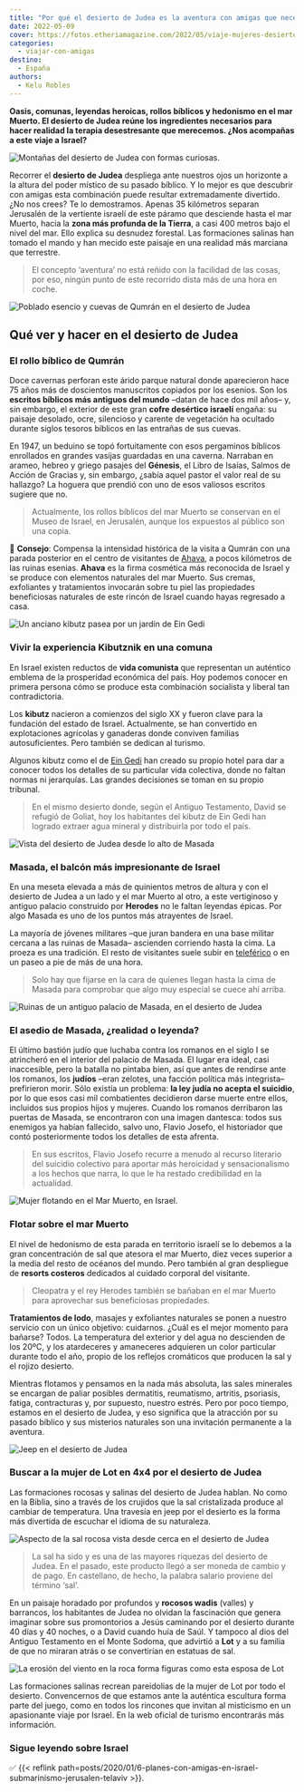 ```yaml
---
title: "Por qué el desierto de Judea es la aventura con amigas que necesitas"
date: 2022-05-09
cover: https://fotos.etheriamagazine.com/2022/05/viaje-mujeres-desierto-israel.jpg
categories: 
  - viajar-con-amigas
destino: 
  - España
authors: 
  - Kelu Robles
---
```


**Oasis, comunas, leyendas heroicas, rollos bíblicos y hedonismo en el mar Muerto. El 
desierto de Judea reúne los ingredientes necesarios para hacer realidad la terapia 
desestresante que merecemos. ¿Nos acompañas a este viaje a Israel?** 

![Montañas del desierto de Judea con formas curiosas.](https://fotos.etheriamagazine.com/2022/05/Desierto-Judea-israel.jpg "Algunas figuras erosionadas del desierto se asemejan a personajes bíblicos. © Kelu Robles")

Recorrer el **desierto de Judea** despliega ante nuestros ojos un horizonte a la altura 
del poder místico de su pasado bíblico. Y lo mejor es que descubrir con amigas esta 
combinación puede resultar extremadamente divertido. ¿No nos crees? Te lo demostramos. 
Apenas 35 kilómetros separan Jerusalén de la vertiente israelí de este páramo que 
desciende hasta el mar Muerto, hacia la **zona más profunda de la Tierra**, a casi 400 
metros bajo el nivel del mar. Ello explica su desnudez forestal. Las formaciones salinas 
han tomado el mando y han mecido este paisaje en una realidad más marciana que 
terrestre. 

> El concepto ‘aventura’ no está reñido con la facilidad de las cosas, por eso, ningún 
> punto de este recorrido dista más de una hora en coche. 

![Poblado esencio y cuevas de Qumrán en el desierto de Judea](https://fotos.etheriamagazine.com/2022/05/desierto-judea-qumran.jpg "Un poblado de esenios, una facción judía del siglo II a.C., estableció su asentamiento junto a las cuevas de Qumrán. © K.R.")

## Qué ver y hacer en el desierto de Judea

### El rollo bíblico de Qumrán

Doce cavernas perforan este árido parque natural donde aparecieron hace 75 años más de 
doscientos manuscritos copiados por los esenios. Son los **escritos bíblicos más 
antiguos del mundo** –datan de hace dos mil años– y, sin embargo, el exterior de este 
gran **cofre desértico israelí** engaña: su paisaje desolado, ocre, silencioso y carente 
de vegetación ha ocultado durante siglos tesoros bíblicos en las entrañas de sus cuevas. 

En 1947, un beduino se topó fortuitamente con esos pergaminos bíblicos enrollados en 
grandes vasijas guardadas en una caverna. Narraban en arameo, hebreo y griego pasajes 
del **Génesis**, el Libro de Isaías, Salmos de Acción de Gracias y, sin embargo, ¿sabía 
aquel pastor el valor real de su hallazgo? La hoguera que prendió con uno de esos 
valiosos escritos sugiere que no. 

> Actualmente, los rollos bíblicos del mar Muerto se conservan en el Museo de Israel, en 
> Jerusalén, aunque los expuestos al público son una copia. 

📌 **Consejo**: Compensa la intensidad histórica de la visita a Qumrán con una parada 
posterior en el centro de visitantes de [Ahava](https://goo.gl/maps/jaztq499yPHokKGm8), 
a pocos kilómetros de las ruinas esenias. **Ahava** es la firma cosmética más reconocida 
de Israel y se produce con elementos naturales del mar Muerto. Sus cremas, exfoliantes y 
tratamientos invocarán sobre tu piel las propiedades beneficiosas naturales de este 
rincón de Israel cuando hayas regresado a casa. 

![Un anciano kibutz pasea por un jardín de Ein Gedi](https://fotos.etheriamagazine.com/2022/05/desierto-judea-kibutz.jpg "Uno de los motivos de mayor orgullo de los kibutz es su cuidado de las personas mayores. Kibutz de Ein Gedi. © K.R.")

### Vivir la experiencia Kibutznik en una comuna 

En Israel existen reductos de **vida comunista** que representan un auténtico emblema de 
la prosperidad económica del país. Hoy podemos conocer en primera persona cómo se 
produce esta combinación socialista y liberal tan contradictoria. 

Los **kibutz** nacieron a comienzos del siglo XX y fueron clave para la fundación del 
estado de Israel. Actualmente, se han convertido en explotaciones agrícolas y ganaderas 
donde conviven familias autosuficientes. Pero también se dedican al turismo. 

Algunos kibutz como el de [Ein Gedi](https://ngedi.co.il/en/) han creado su propio hotel 
para dar a conocer todos los detalles de su particular vida colectiva, donde no faltan 
normas ni jerarquías. Las grandes decisiones se toman en su propio tribunal. 

> En el mismo desierto donde, según el Antiguo Testamento, David se refugió de Goliat, hoy 
> los habitantes del kibutz de Ein Gedi han logrado extraer agua mineral y distribuirla 
> por todo el país. 

![Vista del desierto de Judea desde lo alto de Masada](https://fotos.etheriamagazine.com/2022/05/judea-masada-israel.jpg "Vista del desierto de Judea desde lo alto de Masada. © K.R.")

### Masada, el balcón más impresionante de Israel

En una meseta elevada a más de quinientos metros de altura y con el desierto de Judea a 
un lado y el mar Muerto al otro, a este vertiginoso y antiguo palacio construido por 
**Herodes** no le faltan leyendas épicas. Por algo Masada es uno de los puntos más 
atrayentes de Israel. 

La mayoría de jóvenes militares –que juran bandera en una base militar cercana a las 
ruinas de Masada– ascienden corriendo hasta la cima. La proeza es una tradición. El 
resto de visitantes suele subir en 
[teleférico](https://en.parks.org.il/reserve-park/masada-national-park/) o en un paseo a 
pie de más de una hora. 

> Solo hay que fijarse en la cara de quienes llegan hasta la cima de Masada para comprobar 
> que algo muy especial se cuece ahí arriba. 

![Ruinas de un antiguo palacio de Masada, en el desierto de Judea](https://fotos.etheriamagazine.com/2022/05/desierto-judea-masada-israel.jpg "El recorrido en Masada discurre por diferentes estancias del antiguo palacio. © K.R.")

### El asedio de Masada, ¿realidad o leyenda?

El último bastión judío que luchaba contra los romanos en el siglo I se atrincheró en el 
interior del palacio de Masada. El lugar era ideal, casi inaccesible, pero la batalla no 
pintaba bien, así que antes de rendirse ante los romanos, los **judíos** –eran zelotes, 
una facción política más integrista– prefirieron morir. Sólo existía un problema: **la 
ley judía no acepta el suicidio**, por lo que esos casi mil combatientes decidieron 
darse muerte entre ellos, incluidos sus propios hijos y mujeres. Cuando los romanos 
derribaron las puertas de Masada, se encontraron con una imagen dantesca: todos sus 
enemigos ya habían fallecido, salvo uno, Flavio Josefo, el historiador que contó 
posteriormente todos los detalles de esta afrenta. 

> En sus escritos, Flavio Josefo recurre a menudo al recurso literario del suicidio 
> colectivo para aportar más heroicidad y sensacionalismo a los hechos que narra, lo que 
> le ha restado credibilidad en la actualidad. 

![Mujer flotando en el Mar Muerto, en Israel.](https://fotos.etheriamagazine.com/2022/05/Israel-mar-muerto.jpg "La gran concentración de sal en el agua empuja los pies de los bañistas hacia el exterior. © Elena Ortega")

### Flotar sobre el mar Muerto 

El nivel de hedonismo de esta parada en territorio israelí se lo debemos a la gran 
concentración de sal que atesora el mar Muerto, diez veces superior a la media del resto 
de océanos del mundo. Pero también al gran despliegue de **resorts costeros** dedicados 
al cuidado corporal del visitante. 

> Cleopatra y el rey Herodes también se bañaban en el mar Muerto para aprovechar sus 
> beneficiosas propiedades. 

**Tratamientos de lodo**, masajes y exfoliantes naturales se ponen a nuestro servicio 
con un único objetivo: cuidarnos. ¿Cuál es el mejor momento para bañarse? Todos. La 
temperatura del exterior y del agua no descienden de los 20ºC, y los atardeceres y 
amaneceres adquieren un color particular durante todo el año, propio de los reflejos 
cromáticos que producen la sal y el rojizo desierto. 

Mientras flotamos y pensamos en la nada más absoluta, las sales minerales se encargan de 
paliar posibles dermatitis, reumatismo, artritis, psoriasis, fatiga, contracturas y, por 
supuesto, nuestro estrés. Pero por poco tiempo, estamos en el desierto de Judea, y eso 
significa que la atracción por su pasado bíblico y sus misterios naturales son una 
invitación permanente a la aventura. 

![Jeep en el desierto de Judea](https://fotos.etheriamagazine.com/2022/05/ruta-mar-muerto-israel.jpg "Una travesía en jeep es la mejor forma de conocer las entrañas del desierto de Judea. © K.R.")

### Buscar a la mujer de Lot en 4x4 por el desierto de Judea

Las formaciones rocosas y salinas del desierto de Judea hablan. No como en la Biblia, 
sino a través de los crujidos que la sal cristalizada produce al cambiar de temperatura. 
Una travesía en jeep por el desierto es la forma más divertida de escuchar el idioma de 
su naturaleza. 

![Aspecto de la sal rocosa vista desde cerca en el desierto de Judea](https://fotos.etheriamagazine.com/2022/05/desierto-judea-sal.jpg "Aspecto de la sal rocosa vista desde cerca. © K.R.")

> La sal ha sido y es una de las mayores riquezas del desierto de Judea. En el pasado, 
> este producto llegó a ser moneda de cambio y de pago. En castellano, de hecho, la 
> palabra salario proviene del término ‘sal’. 

En un paisaje horadado por profundos y **rocosos wadis** (valles) y barrancos, los 
habitantes de Judea no olvidan la fascinación que genera imaginar sobre sus promontorios 
a Jesús caminando por el desierto durante 40 días y 40 noches, o a David cuando huía de 
Saúl. Y tampoco al dios del Antiguo Testamento en el Monte Sodoma, que advirtió a 
**Lot** y a su familia de que no miraran atrás o se convertirían en estatuas de sal. 

![La erosión del viento en la roca forma figuras como esta esposa de Lot](https://fotos.etheriamagazine.com/2022/05/desierto-judea-mujer-lot.jpg "La erosión del viento en la roca forma figuras como esta esposa de Lot. © K.R.")

Las formaciones salinas recrean pareidolias de la mujer de Lot por todo el desierto. 
Convencernos de que estamos ante la auténtica escultura forma parte del juego, como en 
todos los rincones que invitan al misticismo en un apasionante viaje por Israel. En la 
web oficial de turismo encontrarás más información. 

### Sigue leyendo sobre Israel

✅ {{< reflink 
path=posts/2020/01/6-planes-con-amigas-en-israel-submarinismo-jerusalen-telaviv >}}.
